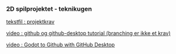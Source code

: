 ### 2D spilprojektet - teknikugen

[tekstfil : projektkrav](projektkrav.md)

[video : github og github-desktop tutorial (branching er ikke et krav)](https://www.youtube.com/watch?v=8Dd7KRpKeaE)

[video : Godot to Github with GitHub Desktop](https://www.youtube.com/watch?v=gAXnvTdca68)